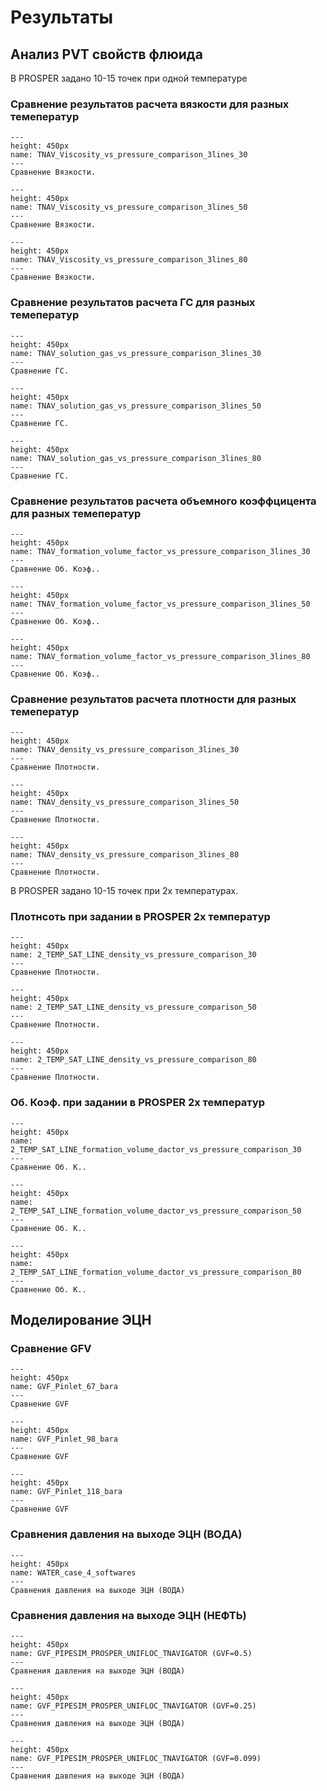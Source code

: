 
# Результаты

## Анализ PVT свойств флюида

В PROSPER задано 10-15 точек при одной температуре

### Сравнение результатов расчета вязкости для разных темеператур

```{figure} PVT/TNAV_Viscosity_vs_pressure_comparison_3lines_30.png
---
height: 450px
name: TNAV_Viscosity_vs_pressure_comparison_3lines_30
---
Сравнение Вязкости.
```

```{figure} PVT/TNAV_Viscosity_vs_pressure_comparison_3lines_50.png
---
height: 450px
name: TNAV_Viscosity_vs_pressure_comparison_3lines_50
---
Сравнение Вязкости.
```

```{figure} PVT/TNAV_Viscosity_vs_pressure_comparison_3lines_80.png
---
height: 450px
name: TNAV_Viscosity_vs_pressure_comparison_3lines_80
---
Сравнение Вязкости.
```


### Сравнение результатов расчета ГС для разных темеператур

```{figure} PVT/TNAV_solution_gas_vs_pressure_comparison_3lines_30.png
---
height: 450px
name: TNAV_solution_gas_vs_pressure_comparison_3lines_30
---
Сравнение ГС.
```

```{figure} PVT/TNAV_solution_gas_vs_pressure_comparison_3lines_50.png
---
height: 450px
name: TNAV_solution_gas_vs_pressure_comparison_3lines_50
---
Сравнение ГС.
```

```{figure} PVT/TNAV_solution_gas_vs_pressure_comparison_3lines_80.png
---
height: 450px
name: TNAV_solution_gas_vs_pressure_comparison_3lines_80
---
Сравнение ГС.
```

### Сравнение результатов расчета объемного коэффцицента для разных темеператур

```{figure} PVT/TNAV_formation_volume_factor_vs_pressure_comparison_30.png
---
height: 450px
name: TNAV_formation_volume_factor_vs_pressure_comparison_3lines_30
---
Сравнение Об. Коэф..
```

```{figure} PVT/TNAV_formation_volume_factor_vs_pressure_comparison_50.png
---
height: 450px
name: TNAV_formation_volume_factor_vs_pressure_comparison_3lines_50
---
Сравнение Об. Коэф..
```

```{figure} PVT/TNAV_formation_volume_factor_vs_pressure_comparison_80.png
---
height: 450px
name: TNAV_formation_volume_factor_vs_pressure_comparison_3lines_80
---
Сравнение Об. Коэф..
```


### Сравнение результатов расчета плотности для разных темеператур

```{figure} PVT/TNAV_density_vs_pressure_comparison_30.png
---
height: 450px
name: TNAV_density_vs_pressure_comparison_3lines_30
---
Сравнение Плотности.
```

```{figure} PVT/TNAV_density_vs_pressure_comparison_50.png
---
height: 450px
name: TNAV_density_vs_pressure_comparison_3lines_50
---
Сравнение Плотности.
```

```{figure} PVT/TNAV_density_vs_pressure_comparison_80.png
---
height: 450px
name: TNAV_density_vs_pressure_comparison_3lines_80
---
Сравнение Плотности.
```


В PROSPER задано 10-15 точек при 2х температурах.

### Плотнсоть при задании в PROSPER 2х температур

```{figure} PVT/2_lines/2_TEMP_SAT_LINE_density_vs_pressure_comparison_30.png
---
height: 450px
name: 2_TEMP_SAT_LINE_density_vs_pressure_comparison_30
---
Сравнение Плотности.
```

```{figure} PVT/2_lines/2_TEMP_SAT_LINE_density_vs_pressure_comparison_50.png
---
height: 450px
name: 2_TEMP_SAT_LINE_density_vs_pressure_comparison_50
---
Сравнение Плотности.
```

```{figure} PVT/2_lines/2_TEMP_SAT_LINE_density_vs_pressure_comparison_80.png
---
height: 450px
name: 2_TEMP_SAT_LINE_density_vs_pressure_comparison_80
---
Сравнение Плотности.
```

### Об. Коэф. при задании в PROSPER 2х температур

```{figure} PVT/2_lines/2_TEMP_SAT_LINE_formation_volume_factor_vs_pressure_comparison_30.png
---
height: 450px
name: 2_TEMP_SAT_LINE_formation_volume_dactor_vs_pressure_comparison_30
---
Сравнение Об. К..
```

```{figure} PVT/2_lines/2_TEMP_SAT_LINE_formation_volume_factor_vs_pressure_comparison_50.png
---
height: 450px
name: 2_TEMP_SAT_LINE_formation_volume_dactor_vs_pressure_comparison_50
---
Сравнение Об. К..
```

```{figure} PVT/2_lines/2_TEMP_SAT_LINE_formation_volume_factor_vs_pressure_comparison_80.png
---
height: 450px
name: 2_TEMP_SAT_LINE_formation_volume_dactor_vs_pressure_comparison_80
---
Сравнение Об. К..
```


## Моделирование ЭЦН

### Сравнение GFV


```{figure} ESP/GVF/GVF_Pinlet_67_bara.png
---
height: 450px
name: GVF_Pinlet_67_bara
---
Сравнение GVF
```

```{figure} ESP/GVF/GVF_Pinlet_98_bara.png
---
height: 450px
name: GVF_Pinlet_98_bara
---
Сравнение GVF
```

```{figure} ESP/GVF/GVF_Pinlet_118_bara.png
---
height: 450px
name: GVF_Pinlet_118_bara
---
Сравнение GVF
```


### Сравнения давления на выходе ЭЦН (ВОДА)

```{figure} ESP/Pdis_Water/WATER_case_4_softwares.png
---
height: 450px
name: WATER_case_4_softwares
---
Сравнения давления на выходе ЭЦН (ВОДА)
```

### Сравнения давления на выходе ЭЦН (НЕФТЬ)


```{figure} ESP/Pdis_OIL/GVF_PIPESIM_PROSPER_UNIFLOC_TNAVIGATOR_(GVF=0.5).png
---
height: 450px
name: GVF_PIPESIM_PROSPER_UNIFLOC_TNAVIGATOR (GVF=0.5)
---
Сравнения давления на выходе ЭЦН (ВОДА)
```

```{figure} ESP/Pdis_OIL/GVF_PIPESIM_PROSPER_UNIFLOC_TNAVIGATOR_(GVF=0.25).png
---
height: 450px
name: GVF_PIPESIM_PROSPER_UNIFLOC_TNAVIGATOR (GVF=0.25)
---
Сравнения давления на выходе ЭЦН (ВОДА)
```

```{figure} ESP/Pdis_OIL/GVF_PIPESIM_PROSPER_UNIFLOC_TNAVIGATOR_(GVF=0.099).png
---
height: 450px
name: GVF_PIPESIM_PROSPER_UNIFLOC_TNAVIGATOR (GVF=0.099)
---
Сравнения давления на выходе ЭЦН (ВОДА)
```